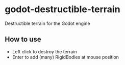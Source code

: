 # godot-destructible-terrain
Destructible terrain for the Godot engine

## How to use
- Left click to destroy the terrain
- Enter to add (many) RigidBodies at mouse position
